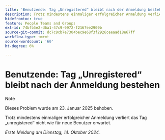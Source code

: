 ```yaml
---
title: 'Benutzende: Tag „Unregistered“ bleibt nach der Anmeldung bestehen'
description: Trotz mindestens einmaliger erfolgreicher Anmeldung verliert das Tag „unregistered“ nicht wie für neue Benutzer erwartet.
hidefromtoc: true
feature: People Teams and Groups
exl-id: 74bfb5e2-d6a1-47c9-9972-f2167ee2909b
source-git-commit: dc7c9cb7e7304bec9e68f3f2926ceeaad18e67ff
workflow-type: tm+mt
source-wordcount: '60'
ht-degree: 6%

---
```


# Benutzende: Tag „Unregistered“ bleibt nach der Anmeldung bestehen

>[!NOTE]
>
>Dieses Problem wurde am 23. Januar 2025 behoben.

Trotz mindestens einmaliger erfolgreicher Anmeldung verliert das Tag „unregistered“ nicht wie für neue Benutzer erwartet.

_Erste Meldung am Dienstag, 14. Oktober 2024._
